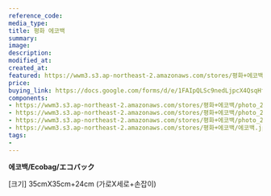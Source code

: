 ```yaml
---
reference_code:
media_type:
title: 평화 에코백
summary:
image:
description:
modified_at:
created_at:
featured: https://wwm3.s3.ap-northeast-2.amazonaws.com/stores/평화+에코백/에코백.jpg
price: 
buying_link: https://docs.google.com/forms/d/e/1FAIpQLSc9nedLjpcX4QsqHfsDClSUvnY_z8JjKZMrkfDJmnqozNUliA/viewform
components:
- https://wwm3.s3.ap-northeast-2.amazonaws.com/stores/평화+에코백/photo_2019-10-04_17-03-41.jpg
- https://wwm3.s3.ap-northeast-2.amazonaws.com/stores/평화+에코백/photo_2019-10-04_17-03-49.jpg
- https://wwm3.s3.ap-northeast-2.amazonaws.com/stores/평화+에코백/photo_2019-10-04_17-04-09.jpg
- https://wwm3.s3.ap-northeast-2.amazonaws.com/stores/평화+에코백/에코백.jpg
tags:
-
---
```

**에코백/Ecobag/エコバック**

[크기]
35cmX35cm+24cm
(가로X세로+손잡이) 
